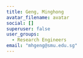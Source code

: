 ```yaml
---
title: Geng, Minghong
avatar_filename: avatar
social: []
superuser: false
user_groups:
  - Research Engineers
email: "mhgeng@smu.edu.sg"
---
```

